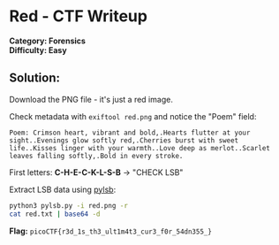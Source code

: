 # Red - CTF Writeup

**Category: Forensics**\
**Difficulty: Easy**

## Solution:

Download the PNG file - it's just a red image.

Check metadata with `exiftool red.png` and notice the "Poem" field:

```
Poem: Crimson heart, vibrant and bold,.Hearts flutter at your sight..Evenings glow softly red,.Cherries burst with sweet life..Kisses linger with your warmth..Love deep as merlot..Scarlet leaves falling softly,.Bold in every stroke.
```

First letters: **C-H-E-C-K-L-S-B** → "CHECK LSB"

Extract LSB data using [pylsb](https://github.com/RenanTKN/pylsb):
```bash
python3 pylsb.py -i red.png -r
cat red.txt | base64 -d
```

**Flag:** `picoCTF{r3d_1s_th3_ult1m4t3_cur3_f0r_54dn355_}`
